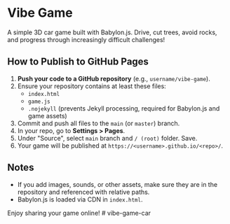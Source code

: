 # Vibe Game

A simple 3D car game built with Babylon.js. Drive, cut trees, avoid rocks, and progress through increasingly difficult challenges!

## How to Publish to GitHub Pages

1. **Push your code to a GitHub repository** (e.g., `username/vibe-game`).
2. Ensure your repository contains at least these files:
    - `index.html`
    - `game.js`
    - `.nojekyll` (prevents Jekyll processing, required for Babylon.js and game assets)
3. Commit and push all files to the `main` (or `master`) branch.
4. In your repo, go to **Settings > Pages**.
5. Under "Source", select `main` branch and `/ (root)` folder. Save.
6. Your game will be published at `https://<username>.github.io/<repo>/`.

## Notes
- If you add images, sounds, or other assets, make sure they are in the repository and referenced with relative paths.
- Babylon.js is loaded via CDN in `index.html`.

Enjoy sharing your game online!
#   v i b e - g a m e - c a r  
 